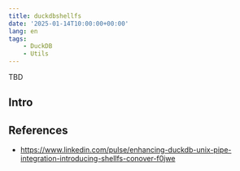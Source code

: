 ```yaml
---
title: duckdbshellfs
date: '2025-01-14T10:00:00+00:00'
lang: en
tags:
    - DuckDB
    - Utils
---
```


TBD

## Intro ##

## References ##

* <https://www.linkedin.com/pulse/enhancing-duckdb-unix-pipe-integration-introducing-shellfs-conover-f0jwe>

